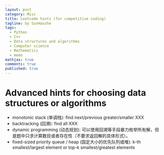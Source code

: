 ```yaml
---
layout: post
category: Misc
title: Leetcode hints (for competitive coding)
tagline: by SunHaozhe
tags: 
  - Python
  - C++
  - Data structures and algorithms
  - Computer science
  - Mathematics
  - memo
mathjax: true
comments: true
published: true
---
```



# Advanced hints for choosing data structures or algorithms

* monotonic stack (单调栈): find next/previous greater/smaller XXX 
* backtracking (回溯): find all XXX
* dynamic programming (动态规划): 可以使用回溯等手段暴力枚举所有解，但是题中只求计算数目或者存在性（不要求返回解的具体形式）。
* fixed-sized priority queue / heap (固定大小的优先队列或堆): k-th smallest/largest element or top-k smallest/greatest elements













